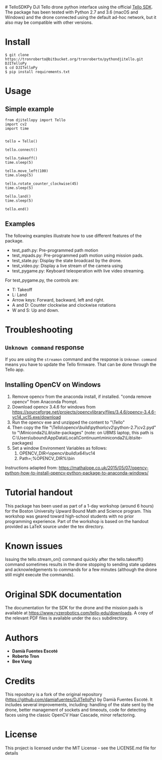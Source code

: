 ﻿﻿# TelloSDKPy
DJI Tello drone python interface using the official [Tello SDK](https://dl-cdn.ryzerobotics.com/downloads/tello/20180910/Tello%20SDK%20Documentation%20EN_1.3.pdf). 
The package has been tested with Python 2.7 and 3.6 (macOS and Windows) and the drone connected using the default ad-hoc network, but it also may be compatible with other versions.

# Install
```
$ git clone https://tronroberto@bitbucket.org/tronroberto/pythondjitello.git DJITelloPy
$ cd DJITelloPy
$ pip install requirements.txt
```

# Usage

## Simple example

```
from djitellopy import Tello
import cv2
import time


tello = Tello()

tello.connect()

tello.takeoff()
time.sleep(5)

tello.move_left(100)
time.sleep(5)

tello.rotate_counter_clockwise(45)
time.sleep(5)

tello.land()
time.sleep(5)
        
tello.end()
```

## Examples
The following examples illustrate how to use different features of the package.
- test_path.py: Pre-programmed path motion
- test_mpads.py: Pre-programmed path motion using mission pads.
- test_state.py: Display the state broadcast by the drone.
- test_video.py: Display a live stream of the camera using 
- test_pygame.py: Keyboard teleoperation with live video streaming.

For test_pygame.py, the controls are:
- T: Takeoff
- L: Land
- Arrow keys: Forward, backward, left and right.
- A and D: Counter clockwise and clockwise rotations
- W and S: Up and down.
 


# Troubleshooting
## ```Unknown command``` response
If you are using the ```streamon``` command and the response is ```Unknown command``` means you have to update the Tello firmware. That can be done through the Tello app.

## Installing OpenCV on Windows
1. Remove opencv from the anaconda install, if installed. "conda remove opencv" from Anaconda Prompt.
2. Download opencv 3.4.6 for windows from https://sourceforge.net/projects/opencvlibrary/files/3.4.6/opencv-3.4.6-vc14_vc15.exe/download
3. Run the opencv exe and unzipped the content to "<path to Tello>\Tello"
4. Then copy the file "<path to Tello>\Tello\opencv\build\python\cv2\python-2.7\cv2.pyd" to "<miniconda install path>\Miniconda2\Lib\site-packages" (note: on UBMS laptop, this path is C:\Users\ubound\AppData\Local\Continuum\miniconda2\Lib\site-packages)
5. Set a window Environment Variables as follows:
    1. OPENCV_DIR=<path to Tello>\opencv\build\x64\vc14
    2. Path=<previous stuff>;%OPENCV_DIR%\bin

Instructions adapted from: https://mathalope.co.uk/2015/05/07/opencv-python-how-to-install-opencv-python-package-to-anaconda-windows/

# Tutorial handout
This package has been used as part of a 1-day workshop (around 6 hours) for the Boston University Upward Bound Math and Science program. This workshop was geared toward high-school students with no prior programming experience. Part of the workshop is based on the handout provided as LaTeX source under the tex directory.

# Known issues
Issuing the tello.stream_on() command quickly after the tello.takeoff() command sometimes results in the drone stopping to sending state updates and acknowledgements to commands for a few minutes (although the drone still might execute the commands).

# Original SDK documentation
The documentation for the SDK for the drone and the mission pads is available at https://www.ryzerobotics.com/tello-edu/downloads. A copy of the relevant PDF files is available under the `docs` subdirectory.

# Authors

* **Damià Fuentes Escoté** 
* **Roberto Tron**
* **Bee Vang**

# Credits

This repository is a fork of the original repository (https://github.com/damiafuentes/DJITelloPy) by Damià Fuentes Escoté. It includes several improvements, including: handling of the state sent by the drone, better management of sockets and timeouts, code for detecting faces using the classic OpenCV Haar Cascade, minor refactoring.


# License

This project is licensed under the MIT License - see the LICENSE.md file for details
